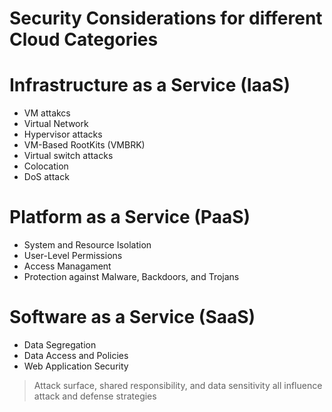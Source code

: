 # Security Considerations for different Cloud Categories

# Infrastructure as a Service (IaaS)
- VM attakcs
- Virtual Network
- Hypervisor attacks
- VM-Based RootKits (VMBRK)
- Virtual switch attacks
- Colocation
- DoS attack

# Platform as a Service (PaaS)
- System and Resource Isolation
- User-Level Permissions
- Access Managament
- Protection against Malware, Backdoors, and Trojans

# Software as a Service (SaaS)
- Data Segregation
- Data Access and Policies
- Web Application Security

> Attack surface, shared responsibility, and data sensitivity all influence attack and defense strategies